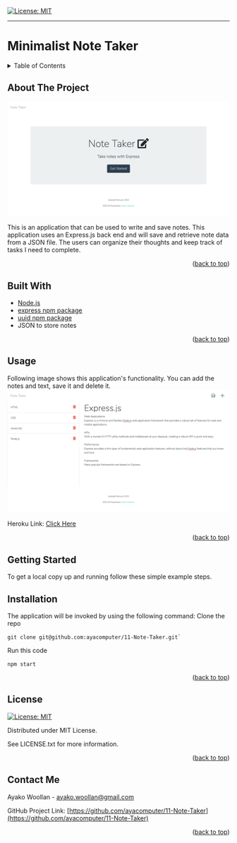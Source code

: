 
[![License: MIT](https://img.shields.io/badge/License-MIT-yellow.svg)](https://opensource.org/licenses/MIT)

---
  
# Minimalist Note Taker
<details>
  
<summary>Table of Contents</summary>

  
<ol>
  
<li>
  
<a href="#about-the-project">About The Project</a></li>

  
<ul>
  
<li><a href="#built-with">Built With</a></li>

<li><a href="#usage">Usage</a></>
</ul>

</li>

<li>

<a href="#getting-started">Getting Started</a>

<ul>

<li><a href="#installation">Installation</a>

</ul>

</li>
<li><a href="#license">License</a></>
  
<li><a href="#contact">Contact</a></>
  
</ol>
  
</details>

 ## About The Project


 ![ProductScreen Shot](./public//assets/product2.png)


 This is an application that can be used to write and save notes. This application uses an Express.js back end and will save and retrieve note data from a JSON file. The users can organize their thoughts and keep track of tasks I need to complete.

<p align = "right">(<a href="#top">back to top</a>)</>

 ## Built With
*  [Node.js](https://nodejs.org/) 
*  [express npm package](https://expressjs.com/) 
*  [uuid npm package](https://www.npmjs.com/package/uuid)  
*  JSON to store notes 
<p align = "right"> (<a href="#top">back to top</a>)</>

## Usage

  Following image shows this application's functionality.
  You can add the notes and text, save it and delete it.
 ![This is an image of the product.](./public//assets/product.png)

 Heroku Link: [Click Here](https://arcane-citadel-56010.herokuapp.com/)

<p align ="right">(<a href="#top">back to top</a>)</>

## Getting Started

To get a local copy up and running follow these simple example steps.

 ## Installation

 The application will be invoked by using the following command:
 Clone the repo
```
git clone git@github.com:ayacomputer/11-Note-Taker.git`
```
 Run this code
 ```
 npm start
 ```

<p align="right">(<a href="#top">back to top</a>)</>

## License

[![License: MIT](https://img.shields.io/badge/License-MIT-yellow.svg)](https://opensource.org/licenses/MIT)

Distributed under MIT License.

See LICENSE.txt for more information.

<p align ="right">(<a href="#top">back to top</a>)</>

 ## Contact Me

Ayako Woollan - ayako.woollan@gmail.com


GitHub Project Link: [https://github.com/ayacomputer/11-Note-Taker](https://github.com/ayacomputer/11-Note-Taker)

<p align="right">(<a href="#top">back to top</a>)</>
